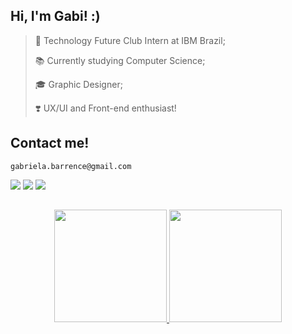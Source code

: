 ## Hi, I'm Gabi! :)

> 📌 Technology Future Club Intern at IBM Brazil;
 >  
> 📚 Currently studying Computer Science; 
 > 
> 🎓 Graphic Designer;
  > 
> ❣️ UX/UI and Front-end enthusiast! 


## Contact me!

```
gabriela.barrence@gmail.com
```
 
<div alignt="center"> 
  <a href="https://www.behance.net/barrence" target="_blank"><img src="https://img.shields.io/badge/-Behance-472A43?style=for-the-badge&logo=behance&logoColor=white" target="_blank"></a>
 <a href="https://medium.com/@gabriela.barrence" target="_blank"><img src="https://img.shields.io/badge/-Medium-472A43?style=for-the-badge&logo=medium&logoColor=white" target="_blank"></a>
  <!--<a href = "mailto:gabriela.barrence@gmail.com"><img src="https://img.shields.io/badge/Gmail-D14836?style=for-the-badge&logo=gmail&logoColor=white" target="_blank"></a>-->
   <a href="https://www.linkedin.com/in/barrence/" target="_blank"><img src="https://img.shields.io/badge/-LinkedIn-472A43?style=for-the-badge&logo=linkedin&logoColor=white" target="_blank"></a> 
 </div>
 
 ##
 
 <div align="center">
  <a href="https://github.com/gabrielabarrence">
  <img height="180em" src="https://github-readme-stats.vercel.app/api?username=gabrielabarrence&show_icons=true&theme=omni&include_all_commits=true&count_private=true&hide=stars"/>
  <img height="180em" src="https://github-readme-stats.vercel.app/api/top-langs/?username=gabrielabarrence&layout=compact&langs_count=7&theme=omni"/>
</div>
